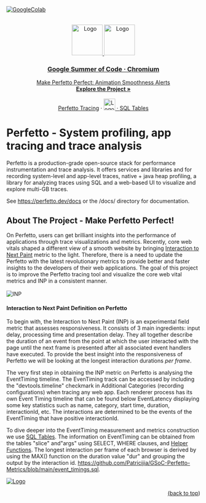 [![GoogleColab][googlecolab-shield]][googlecolab-url]
<div id="top"></div>

<!-- PROJECT LOGO -->
<br />
<div align="center">
  <a href="https://summerofcode.withgoogle.com/">
    <img src="https://upload.wikimedia.org/wikipedia/commons/thumb/8/85/GSoC-icon.svg/1200px-GSoC-icon.svg.png" alt="Logo" width="80" height="80">
  </a>
  <a href="https://www.chromium.org/chromium-projects/">
    <img src="https://upload.wikimedia.org/wikipedia/commons/thumb/f/fe/Chromium_Material_Icon.svg/640px-Chromium_Material_Icon.svg.png" alt="Logo" width="80" height="80">


  <h3 align="center">Google Summer of Code · Chromium</strong></h3>

  <p align="center">
    Make Perfetto Perfect: Animation Smoothness Alerts
    <br />
    <a href="https://summerofcode.withgoogle.com/programs/2022/projects/7Q8N05AW"><strong>Explore the Project »</strong></a>
    <br />
    <br />
    <a href="https://ui.perfetto.dev/">Perfetto Tracing</a>
    ·
   <a href="https://perfetto.dev/">
   <img src="https://ui.perfetto.dev/v25.0-b647cd253/assets/logo-3d.png" alt="Logo" width="30" height="30">
    ·  
    <a href="https://perfetto.dev/docs/analysis/sql-tables">SQL Tables</a>
  </p>
</div>

# Perfetto - System profiling, app tracing and trace analysis

Perfetto is a production-grade open-source stack for performance
instrumentation and trace analysis. It offers services and libraries and for
recording system-level and app-level traces, native + java heap profiling, a
library for analyzing traces using SQL and a web-based UI to visualize and
explore multi-GB traces.

See https://perfetto.dev/docs or the /docs/ directory for documentation.

<!-- ABOUT THE PROJECT -->
## About The Project - Make Perfetto Perfect!



On Perfetto, users can get brilliant insights into the performance of applications through trace visualizations and metrics. Recently, core web vitals shaped a different view of a smooth website by bringing [Interaction to Next Paint](https://web.dev/inp/) metric to the light. Therefore, there is a need to update the Perfetto with the latest revolutionary metrics to provide better and faster insights to the developers of their web applications. The goal of this project is to improve the Perfetto tracing tool and visualize the core web vital metrics and INP in a consistent manner.
<br />
<br />
![INP](https://uploads-ssl.webflow.com/60e7ccafe29b4a10a36c0407/628d68347acd2d55e97c5065_inp-interaction-example.jpg)

#### Interaction to Next Paint Definition on Perfetto
To begin with, the Interaction to Next Paint (INP) is an experimental field metric that assesses responsiveness. It consists of 3 main ingredients: input delay, processing time and presentation delay. They all together describe the duration of an event from the point at which the user interacted with the page until the next frame is presented after all associated event handlers have executed. To provide the best insight into the responsiveness of Perfetto we will be looking at the longest interaction durations *per frame*.

The very first step in obtaining the INP metric on Perfetto is analysing the EventTiming timeline. The EvenTiming track can be accessed by including the "devtools.timeline" checkmark in Additional Categories (recording configurations) when tracing any web app. Each renderer process has its own Event Timing timeline that can be found below EventLatency displaying some key statistics such as name, category, start time, duration, interactionId, etc. The interactions are determined to be the events of the EventTiming that have positive interactionId.

To dive deeper into the EventTiming measurement and metrics construction we use [SQL Tables](https://perfetto.dev/docs/analysis/sql-tables). The information on EventTiming can be obtained from the tables "slice" and"args" using SELECT, WHERE clauses, and [Helper Functions](https://perfetto.dev/docs/analysis/trace-processor). The longest interaction per frame of each browser is derived by using the MAX() function on the duration value "dur" and grouping the output by the interaction id. https://github.com/Patricijia/GSoC-Perfetto-Metrics/blob/main/event_timings.sql.

<a href="https://perfetto.dev/">
<img src="https://user-images.githubusercontent.com/64141509/175050934-20135eab-431a-46dd-b924-374812943347.svg" alt="Logo">


<p align="right">(<a href="#top">back to top</a>)</p>


[googlecolab-shield]: https://colab.research.google.com/assets/colab-badge.svg
[googlecolab-url]: https://colab.research.google.com/drive/1F7oZWFBeIU9iuXhumO8BsI72_rSbBiLG?usp=sharing
